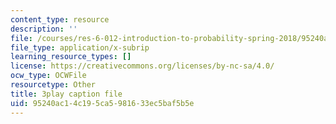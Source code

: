 ```yaml
---
content_type: resource
description: ''
file: /courses/res-6-012-introduction-to-probability-spring-2018/95240ac14c195ca5981633ec5baf5b5e_UwwqPwp16_0.vtt
file_type: application/x-subrip
learning_resource_types: []
license: https://creativecommons.org/licenses/by-nc-sa/4.0/
ocw_type: OCWFile
resourcetype: Other
title: 3play caption file
uid: 95240ac1-4c19-5ca5-9816-33ec5baf5b5e
---
```

